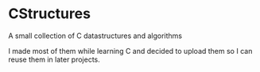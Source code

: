 # CStructures
A small collection of C datastructures and algorithms

I made most of them while learning C and decided to upload them so I can reuse them in later projects.
